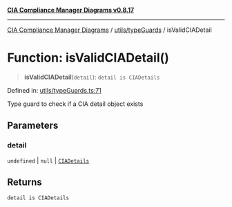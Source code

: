 [**CIA Compliance Manager Diagrams v0.8.17**](../../../README.md)

***

[CIA Compliance Manager Diagrams](../../../modules.md) / [utils/typeGuards](../README.md) / isValidCIADetail

# Function: isValidCIADetail()

> **isValidCIADetail**(`detail`): `detail is CIADetails`

Defined in: [utils/typeGuards.ts:71](https://github.com/Hack23/cia-compliance-manager/blob/6a2219920f4c187f7eafa3e355e36b35c9c19248/src/utils/typeGuards.ts#L71)

Type guard to check if a CIA detail object exists

## Parameters

### detail

`undefined` | `null` | [`CIADetails`](../../../types/interfaces/CIADetails.md)

## Returns

`detail is CIADetails`
